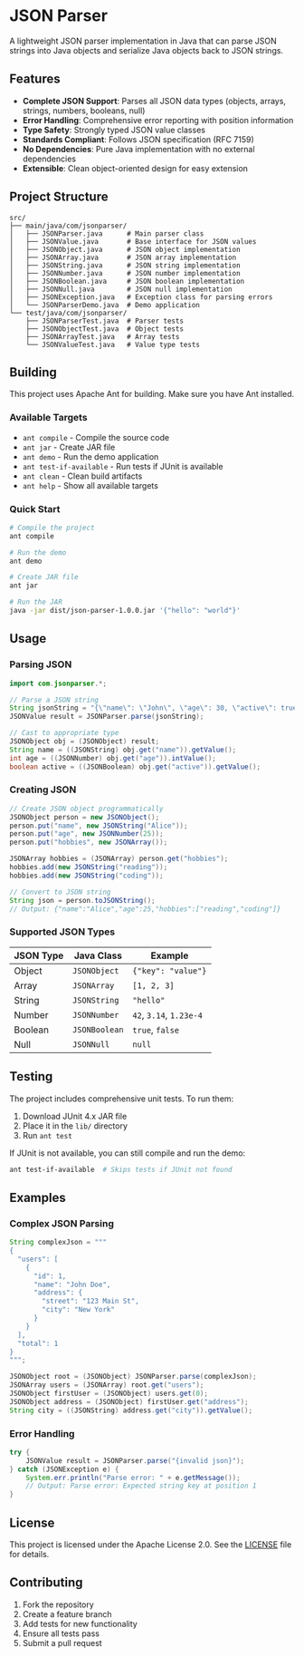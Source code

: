 # JSON Parser

A lightweight JSON parser implementation in Java that can parse JSON strings into Java objects and serialize Java objects back to JSON strings.

## Features

- **Complete JSON Support**: Parses all JSON data types (objects, arrays, strings, numbers, booleans, null)
- **Error Handling**: Comprehensive error reporting with position information
- **Type Safety**: Strongly typed JSON value classes
- **Standards Compliant**: Follows JSON specification (RFC 7159)
- **No Dependencies**: Pure Java implementation with no external dependencies
- **Extensible**: Clean object-oriented design for easy extension

## Project Structure

```
src/
├── main/java/com/jsonparser/
│   ├── JSONParser.java      # Main parser class
│   ├── JSONValue.java       # Base interface for JSON values
│   ├── JSONObject.java      # JSON object implementation
│   ├── JSONArray.java       # JSON array implementation
│   ├── JSONString.java      # JSON string implementation
│   ├── JSONNumber.java      # JSON number implementation
│   ├── JSONBoolean.java     # JSON boolean implementation
│   ├── JSONNull.java        # JSON null implementation
│   ├── JSONException.java   # Exception class for parsing errors
│   └── JSONParserDemo.java  # Demo application
└── test/java/com/jsonparser/
    ├── JSONParserTest.java  # Parser tests
    ├── JSONObjectTest.java  # Object tests
    ├── JSONArrayTest.java   # Array tests
    └── JSONValueTest.java   # Value type tests
```

## Building

This project uses Apache Ant for building. Make sure you have Ant installed.

### Available Targets

- `ant compile` - Compile the source code
- `ant jar` - Create JAR file
- `ant demo` - Run the demo application
- `ant test-if-available` - Run tests if JUnit is available
- `ant clean` - Clean build artifacts
- `ant help` - Show all available targets

### Quick Start

```bash
# Compile the project
ant compile

# Run the demo
ant demo

# Create JAR file
ant jar

# Run the JAR
java -jar dist/json-parser-1.0.0.jar '{"hello": "world"}'
```

## Usage

### Parsing JSON

```java
import com.jsonparser.*;

// Parse a JSON string
String jsonString = "{\"name\": \"John\", \"age\": 30, \"active\": true}";
JSONValue result = JSONParser.parse(jsonString);

// Cast to appropriate type
JSONObject obj = (JSONObject) result;
String name = ((JSONString) obj.get("name")).getValue();
int age = ((JSONNumber) obj.get("age")).intValue();
boolean active = ((JSONBoolean) obj.get("active")).getValue();
```

### Creating JSON

```java
// Create JSON object programmatically
JSONObject person = new JSONObject();
person.put("name", new JSONString("Alice"));
person.put("age", new JSONNumber(25));
person.put("hobbies", new JSONArray());

JSONArray hobbies = (JSONArray) person.get("hobbies");
hobbies.add(new JSONString("reading"));
hobbies.add(new JSONString("coding"));

// Convert to JSON string
String json = person.toJSONString();
// Output: {"name":"Alice","age":25,"hobbies":["reading","coding"]}
```

### Supported JSON Types

| JSON Type | Java Class | Example |
|-----------|------------|---------|
| Object | `JSONObject` | `{"key": "value"}` |
| Array | `JSONArray` | `[1, 2, 3]` |
| String | `JSONString` | `"hello"` |
| Number | `JSONNumber` | `42`, `3.14`, `1.23e-4` |
| Boolean | `JSONBoolean` | `true`, `false` |
| Null | `JSONNull` | `null` |

## Testing

The project includes comprehensive unit tests. To run them:

1. Download JUnit 4.x JAR file
2. Place it in the `lib/` directory
3. Run `ant test`

If JUnit is not available, you can still compile and run the demo:
```bash
ant test-if-available  # Skips tests if JUnit not found
```

## Examples

### Complex JSON Parsing

```java
String complexJson = """
{
  "users": [
    {
      "id": 1,
      "name": "John Doe",
      "address": {
        "street": "123 Main St",
        "city": "New York"
      }
    }
  ],
  "total": 1
}
""";

JSONObject root = (JSONObject) JSONParser.parse(complexJson);
JSONArray users = (JSONArray) root.get("users");
JSONObject firstUser = (JSONObject) users.get(0);
JSONObject address = (JSONObject) firstUser.get("address");
String city = ((JSONString) address.get("city")).getValue();
```

### Error Handling

```java
try {
    JSONValue result = JSONParser.parse("{invalid json}");
} catch (JSONException e) {
    System.err.println("Parse error: " + e.getMessage());
    // Output: Parse error: Expected string key at position 1
}
```

## License

This project is licensed under the Apache License 2.0. See the [LICENSE](LICENSE) file for details.

## Contributing

1. Fork the repository
2. Create a feature branch
3. Add tests for new functionality
4. Ensure all tests pass
5. Submit a pull request